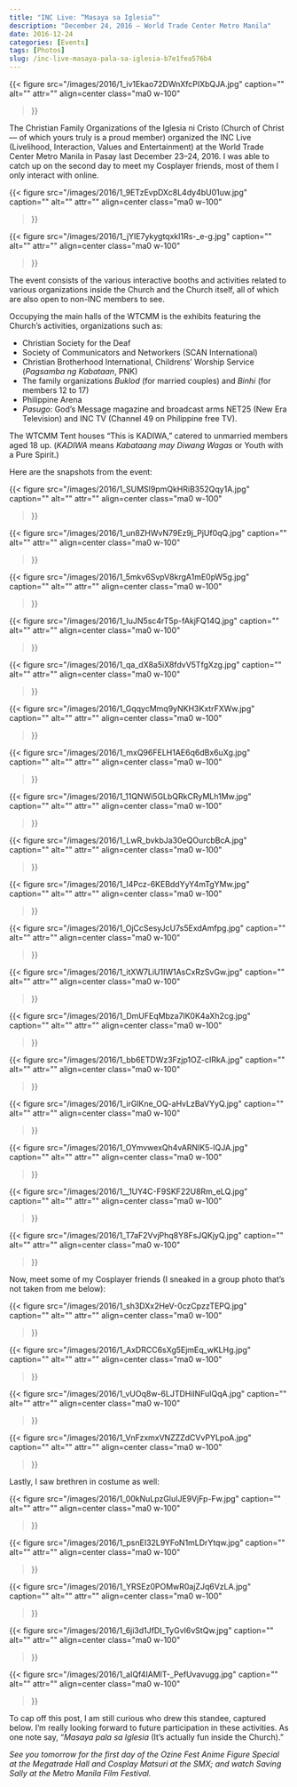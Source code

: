 ```yaml
---
title: "INC Live: “Masaya sa Iglesia”"
description: "December 24, 2016 — World Trade Center Metro Manila"
date: 2016-12-24
categories: [Events]
tags: [Photos]
slug: /inc-live-masaya-pala-sa-iglesia-b7e1fea576b4
---
```


{{< figure
  src="/images/2016/1_iv1Ekao72DWnXfcPIXbQJA.jpg"
  caption=""
  alt="" attr="" 
  align=center class="ma0 w-100"
>}}

The Christian Family Organizations of the Iglesia ni Cristo (Church of Christ — of which yours truly is a proud member) organized the INC Live (Livelihood, Interaction, Values and Entertainment) at the World Trade Center Metro Manila in Pasay last December 23–24, 2016. I was able to catch up on the second day to meet my Cosplayer friends, most of them I only interact with online.

{{< figure
  src="/images/2016/1_9ETzEvpDXc8L4dy4bU01uw.jpg"
  caption=""
  alt="" attr="" 
  align=center class="ma0 w-100"
>}}

{{< figure
  src="/images/2016/1_jYIE7ykygtqxkI1Rs-_e-g.jpg"
  caption=""
  alt="" attr="" 
  align=center class="ma0 w-100"
>}}


The event consists of the various interactive booths and activities related to various organizations inside the Church and the Church itself, all of which are also open to non-INC members to see.

Occupying the main halls of the WTCMM is the exhibits featuring the Church’s activities, organizations such as:

- Christian Society for the Deaf
- Society of Communicators and Networkers (SCAN International)
- Christian Brotherhood International, Childrens’ Worship Service (_Pagsamba ng Kabataan_, PNK)
- The family organizations _Buklod_ (for married couples) and _Binhi_ (for members 12 to 17)
- Philippine Arena
- _Pasugo_: God’s Message magazine and broadcast arms NET25 (New Era Television) and INC TV (Channel 49 on Philippine free TV).

The WTCMM Tent houses “This is KADIWA,” catered to unmarried members aged 18 up. (_KADIWA_ means _Kabataang may Diwang Wagas_ or Youth with a Pure Spirit.)

Here are the snapshots from the event:

{{< figure
  src="/images/2016/1_SUMSl9pmQkHRiB352Qqy1A.jpg"
  caption=""
  alt="" attr="" 
  align=center class="ma0 w-100"
>}}


{{< figure
  src="/images/2016/1_un8ZHWvN79Ez9j_PjUf0qQ.jpg"
  caption=""
  alt="" attr="" 
  align=center class="ma0 w-100"
>}}


{{< figure
  src="/images/2016/1_5mkv6SvpV8krgA1mE0pW5g.jpg"
  caption=""
  alt="" attr="" 
  align=center class="ma0 w-100"
>}}


{{< figure
  src="/images/2016/1_IuJN5sc4rT5p-fAkjFQ14Q.jpg"
  caption=""
  alt="" attr="" 
  align=center class="ma0 w-100"
>}}


{{< figure
  src="/images/2016/1_qa_dX8a5iX8fdvV5TfgXzg.jpg"
  caption=""
  alt="" attr="" 
  align=center class="ma0 w-100"
>}}


{{< figure
  src="/images/2016/1_GqqycMmq9yNKH3KxtrFXWw.jpg"
  caption=""
  alt="" attr="" 
  align=center class="ma0 w-100"
>}}


{{< figure
  src="/images/2016/1_mxQ96FELH1AE6q6dBx6uXg.jpg"
  caption=""
  alt="" attr="" 
  align=center class="ma0 w-100"
>}}


{{< figure
  src="/images/2016/1_11QNWi5GLbQRkCRyMLh1Mw.jpg"
  caption=""
  alt="" attr="" 
  align=center class="ma0 w-100"
>}}


{{< figure
  src="/images/2016/1_LwR_bvkbJa30eQOurcbBcA.jpg"
  caption=""
  alt="" attr="" 
  align=center class="ma0 w-100"
>}}


{{< figure
  src="/images/2016/1_I4Pcz-6KEBddYyY4mTgYMw.jpg"
  caption=""
  alt="" attr="" 
  align=center class="ma0 w-100"
>}}


{{< figure
  src="/images/2016/1_OjCcSesyJcU7s5ExdAmfpg.jpg"
  caption=""
  alt="" attr="" 
  align=center class="ma0 w-100"
>}}


{{< figure
  src="/images/2016/1_itXW7LiU1IW1AsCxRzSvGw.jpg"
  caption=""
  alt="" attr="" 
  align=center class="ma0 w-100"
>}}


{{< figure
  src="/images/2016/1_DmUFEqMbza7lK0K4aXh2cg.jpg"
  caption=""
  alt="" attr="" 
  align=center class="ma0 w-100"
>}}


{{< figure
  src="/images/2016/1_bb6ETDWz3Fzjp1OZ-cIRkA.jpg"
  caption=""
  alt="" attr="" 
  align=center class="ma0 w-100"
>}}


{{< figure
  src="/images/2016/1_irGlKne_OQ-aHvLzBaVYyQ.jpg"
  caption=""
  alt="" attr="" 
  align=center class="ma0 w-100"
>}}


{{< figure
  src="/images/2016/1_OYmvwexQh4vARNIK5-lQJA.jpg"
  caption=""
  alt="" attr="" 
  align=center class="ma0 w-100"
>}}


{{< figure
  src="/images/2016/1__1UY4C-F9SKF22U8Rm_eLQ.jpg"
  caption=""
  alt="" attr="" 
  align=center class="ma0 w-100"
>}}


{{< figure
  src="/images/2016/1_T7aF2VvjPhq8Y8FsJQKjyQ.jpg"
  caption=""
  alt="" attr="" 
  align=center class="ma0 w-100"
>}}

Now, meet some of my Cosplayer friends (I sneaked in a group photo that’s not taken from me below):


{{< figure
  src="/images/2016/1_sh3DXx2HeV-0czCpzzTEPQ.jpg"
  caption=""
  alt="" attr="" 
  align=center class="ma0 w-100"
>}}


{{< figure
  src="/images/2016/1_AxDRCC6sXg5EjmEq_wKLHg.jpg"
  caption=""
  alt="" attr="" 
  align=center class="ma0 w-100"
>}}


{{< figure
  src="/images/2016/1_vUOq8w-6LJTDHilNFuIQqA.jpg"
  caption=""
  alt="" attr="" 
  align=center class="ma0 w-100"
>}}


{{< figure
  src="/images/2016/1_VnFzxmxVNZZZdCVvPYLpoA.jpg"
  caption=""
  alt="" attr="" 
  align=center class="ma0 w-100"
>}}

Lastly, I saw brethren in costume as well:


{{< figure
  src="/images/2016/1_00kNuLpzGluIJE9VjFp-Fw.jpg"
  caption=""
  alt="" attr="" 
  align=center class="ma0 w-100"
>}}


{{< figure
  src="/images/2016/1_psnEI32L9YFoN1mLDrYtqw.jpg"
  caption=""
  alt="" attr="" 
  align=center class="ma0 w-100"
>}}


{{< figure
  src="/images/2016/1_YRSEz0POMwR0ajZJq6VzLA.jpg"
  caption=""
  alt="" attr="" 
  align=center class="ma0 w-100"
>}}


{{< figure
  src="/images/2016/1_6ji3d1JfDI_TyGvI6vStQw.jpg"
  caption=""
  alt="" attr="" 
  align=center class="ma0 w-100"
>}}


{{< figure
  src="/images/2016/1_aIQf4IAMlT-_PefUvavugg.jpg"
  caption=""
  alt="" attr="" 
  align=center class="ma0 w-100"
>}}

To cap off this post, I am still curious who drew this standee, captured below. I’m really looking forward to future participation in these activities. As one note say, “_Masaya pala sa Iglesia_ (It’s actually fun inside the Church).”

_See you tomorrow for the first day of the Ozine Fest Anime Figure Special at the Megatrade Hall and Cosplay Matsuri at the SMX; and watch Saving Sally at the Metro Manila Film Festival._
